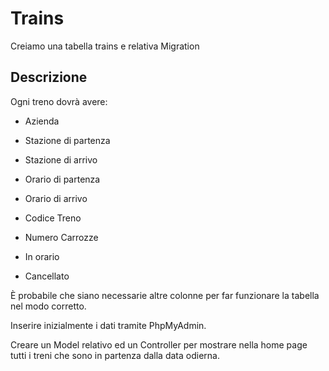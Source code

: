 # Trains

Creiamo una tabella trains e relativa Migration

## Descrizione

Ogni treno dovrà avere:

-   Azienda

-   Stazione di partenza

-   Stazione di arrivo

-   Orario di partenza

-   Orario di arrivo

-   Codice Treno

-   Numero Carrozze

-   In orario

-   Cancellato

È probabile che siano necessarie altre colonne per far funzionare la tabella nel modo corretto.

Inserire inizialmente i dati tramite PhpMyAdmin.

Creare un Model relativo ed un Controller per mostrare nella home page tutti i treni che sono in partenza dalla data odierna.
